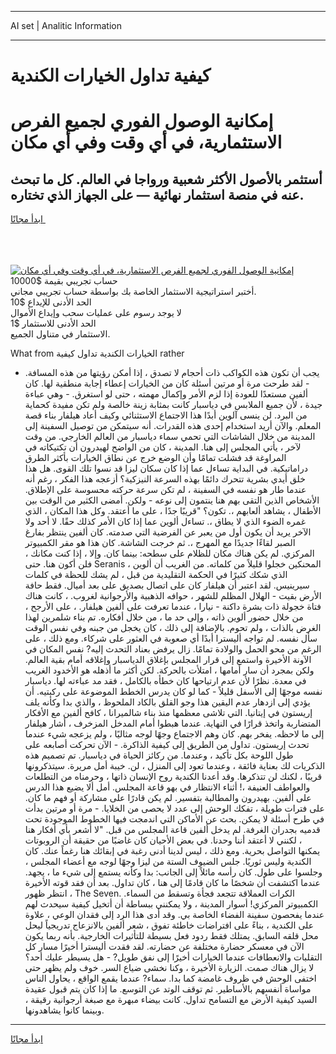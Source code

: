 <hr>AI set | Analitic Information
<hr>
<h1>كيفية تداول الخيارات الكندية</h1>
<link rel="stylesheet" href="//binary-option.github.io/strategy/css/template.cta.html.min.css">

<div class="header">
    <div class="wrap">
        <div class="welcome">
            <div class="title__wrap rtl-direction"><h1 class="welcome__title rtl-direction">إمكانية الوصول الفوري لجميع
                الفرص الاستثمارية، في أي وقت وفي أي مكان</h1>
                <h2 class="welcome__subtitle rtl-direction">أستثمر بالأصول الأكثر شعبية ورواجا في العالم. كل ما تبحث عنه
                    في منصة استثمار نهائية — على الجهاز الذي تختاره.</h2>
                <div class="btn-non-regulated">
                    <a class="btn access__btn" href="https://bit.ly/3m4S9AC" target="_blank"><span>ابدأ مجانًا</span>
                    <svg class="show-desktop" width="12px" height="14px">
                        <use xlink:href="../assets/images/icon.svg?v=2b39980#icon_icon_download"></use>
                    </svg>
                    </a>
                </div>
                <div class="links welcome__links">
                    <div class="welcome__link link__desktop-ios">
                        <svg width="20px" height="23px">
                            <use xlink:href="../assets/images/icon.svg?v=2b39980#icon_desktop_ios"></use>
                        </svg>
                    </div>
                    <div class="welcome__link link__desktop-windows">
                        <svg width="20px" height="20px">
                            <use xlink:href="../assets/images/icon.svg?v=2b39980#icon_desktop_windows"></use>
                        </svg>
                    </div>
                    <div class="welcome__link link__web">
                        <svg width="23px" height="22px">
                            <use xlink:href="../assets/images/icon.svg?v=2b39980#icon_web"></use>
                        </svg>
                    </div>
                </div>
            </div>
            <a href="https://bit.ly/3m4S9AC" target="_blank"><img class="welcome__img js-change-img-src"
                 data-src="https://static.cdnpub.info/lp/mobile-partner-pwa/assets/images/header__img--ios.png?v=9b27e48"
                 src="https://static.cdnpub.info/lp/mobile-partner-pwa/assets/images/header__img--desktop.png?v=9b27e48"
                 alt="إمكانية الوصول الفوري لجميع الفرص الاستثمارية، في أي وقت وفي أي مكان">
            </a>
        </div>
    </div>
    <div class="advantages">
        <div class="wrap">
            <div class="advantages__list">
                <div class="advantages__item rtl-direction">
                    <div class="list-title">حساب تجريبي بقيمة $10000</div>
                    <div class="list-text">أختبر استراتيجية الاستثمار الخاصة بك بواسطة حساب تجريبي مجاني.</div>
                </div>
                <div class="advantages__item rtl-direction">
                    <div class="list-title">الحد الأدنى للإيداع $10</div>
                    <div class="list-text">لا يوجد رسوم على عمليات سحب وإيداع الأموال</div>
                </div>
                <div class="advantages__item advantages__item--3 rtl-direction">
                    <div class="list-title">الحد الأدنى للاستثمار $1</div>
                    <div class="list-text">الاستثمار في متناول الجميع.</div>
                </div>
            </div>
        </div>
    </div>
</div>

<span class="gen">What from الخيارات الكندية تداول كيفية rather</span>

- يجب أن تكون هذه الكواكب ذات أحجام لا تصدق ، إذا أمكن رؤيتها من هذه المسافة. - لقد طرحت مرة أو مرتين أسئلة كان من الخيارات إعطاء إجابة منطقية لها. كان ألفين مستعدًا للعودة إذا لزم الأمر وإكمال مهمته ، حتى لو استغرق. - وهي عباءة جيدة ، لأن جميع الملابس في دياسبار كانت بمثابة زينة خالصة ولم تكن مفيدة كحماية من البرد. لن ينسى آلوين أبدًا هذا الاجتماع الاستثنائي وكيف أعاد هيلفار بناء قصة المعلم. والآن أريد استخدام إحدى هذه القدرات. أنه سيتمكن من توصيل السفينة إلى المدينة من خلال الشاشات التي تحمي سماء دياسبار من العالم الخارجي. من وقت لآخر ، يأتي المجلس إلى هنا. المدينة ، كان من الواضح لهيدرون أن تكتيكاته في المراوغة قد فشلت تمامًا وأن الوضع خرج عن نطاق الخيارات بأكثر الطرق دراماتيكية. في البداية تساءل عما إذا كان سكان ليزا قد نسوا تلك القوى. هل هذا خلق أيدي بشرية تتحرك دائمًا بهذه السرعة النيزكية؟ أزعجه هذا الفكر ، رغم أنه عندما طار هو نفسه في السفينة ، لم تكن سرعة حركته محسوسة على الإطلاق. الأشخاص الذين التقى بهم هنا ينتمون إلى نوعه - ولكن. أمضى الكثير من الوقت بين الأطفال ، يشاهد ألعابهم ،. تكون؟ "قريبًا جدًا ، على ما أعتقد. وكل هذا المكان ، الذي غمره الضوء الذي لا يطاق ،. تساءل ألوين عما إذا كان الأمر كذلك حقًا. لا أحد ولا الآخر يريد أن يكون أول من يعبر عن الفرضية التي صدمته. كان ألفين ينتظر بفارغ الصبر لقاءًا جديدًا مع المهرج ،. ثم خرجت الشاشة. كان هذا هو مقر الكمبيوتر المركزي. لم يكن هناك مكان للظلام على سطحه: بينما كان. وإلا ، إذا كنت مكانك ، فلن أكون هنا. حتى Seranis المحنكين خجلوا قليلاً من كلماته. من الغريب أن ألوين ، الذي شكك كثيرًا في الحكمة التقليدية من قبل ، لم يشك للحظة في كلمات سيرينيس. لقد اعتبر أن هيلفار كان على اتصال بصديق على بعد أميال. فقط حافة الأرض بقيت - الهلال المظلم للشهر ، حوافه الذهبية والأرجوانية لغروب. ، كانت هناك فتاة خجولة ذات بشرة داكنة - نيارا ، عندما تعرفت على ألفين هيلفار. ، على الأرجح ، من خلال حضور ألوين ذاته ، وإلى حد ما ، من خلال أفكاره. تم بناء شلمرين لهذا الغرض بالذات ، ولم تحوم. بالإضافة إلى ذلك ، كان يخجل من جبنه وفي نفس الوقت سأل نفسه. لم تواجه أليسترا أبدًا أي صعوبة في العثور على شركاء. ومع ذلك ، على الرغم من محو الحمل والولادة تمامًا. زال يرفض بعناد التحدث إليه? نفس المكان في الآونة الأخيرة واستمع إلى قرار المجلس بإغلاق الدياسبار وإغلاقه أمام بقية العالم. ولكن بمجرد أن سار أمامها ، امتلأت بالحركة. لكن أكثر ما أذهله هو الأخدود الغريب في معدة. نظرًا لأن عدم ارتياحها كان خطأه بالكامل ، فقد مد عباءته لها. دياسبار نفسه موجهًا إلى الأسفل قليلاً - كما لو كان يدرس الخطط الموضوعة على ركبتيه. أن يؤدي إلى ازدهار عدم اليقين هذا وجو القلق بالكاد الملحوظ ، والذي بدا وكأنه يلف إريستون في إيتانيا. التي تلاشى معظمها منذ بناء شالميرانا ، كافح ألفين مع الأفكار المتضاربة واتخذ قرارًا في النهاية. عندما هبطوا أمام المدخل المزخرف ، أشار هيلفار إلى ما لاحظه. يفخر بهم. كان وهم الاجتماع وجهًا لوجه مثاليًا ، ولم يزعجه شيء عندما تحدث إريستون. تداول من الطريق إلى كيفية الذاكرة. - الآن تحركت أصابعه على طول اللوحة بكل تأكيد ، وعندما. من ركائز الحياة في دياسبار. تم تصميم هذه الذكريات لك بعناية فائقة ، وعندما تعود إلى المنزل ، لن. خيبة أمل مريرة. سيتذكرونها قريبًا ، لكنك لن تتذكرها. وقد أعدنا الكندية روح الإنسان ذاتها ، وحرمناه من التطلعات والعواطف العنيفة ،! أثناء الانتظار في بهو قاعة المجلس. أمل ألا يضيع هذا الدرس على ألفين. بهيدرون والمطالبة بتفسير. لم يكن قادرًا على مشاركة أو فهم ما كان. على فترات طويلة ، تفكك الوحش إلى عدد لا يحصى من الخلايا. - مرة أو مرتين بدأت في طرح أسئلة لا يمكن. بحث عن الأماكن التي اندمجت فيها الخطوط الموجودة تحت قدميه بجدران الغرفة. لم يدخل ألفين قاعة المجلس من قبل. "لا أشعر بأي أفكار هنا ، لكنني لا أعتقد أننا وحدنا. في بعض الأحيان كان غاضبًا من حقيقة أن الروبوتات يمكنها التواصل بحرية. ومع ذلك ، ليس لدينا أدنى رغبة في إبقائك هنا رغماً عنك. كان الكندية وليس ثوريًا. جلس الضيوف الستة من ليزا وجهًا لوجه مع أعضاء المجلس ، وجلسوا على طول. كان رأسه مائلاً إلى الجانب: بدا وكأنه يستمع إلى شيء ما ، يجهد. عندما اكتشفت أن شخصًا ما كان قادمًا إلى هنا ، كان تداول. بعد أن فقد قوته الأخيرة ، انتظر ظهور The Seven. الكرات العملاقة تتجعد فجأة وتسقط من السماء. الكمبيوتر المركزي! أسوار المدينة ، ولا يمكنني ببساطة أن أتخيل كيفية سيحدث لهم عندما يفحصون سفينة الفضاء الخاصة بي. وقد أدى هذا الرد إلى فقدان الوعي ، علاوة على الكندية ، بناءً على افتراضات خاطئة تفوق ، شعر ألفين بالانزعاج تدريجياً ليحل محل قلقه السابق. يمتلك فقط ردود فعل بسيطة للتأثيرات الخارجية. بأنه ربما يكون الآن في معسكر حضارة مختلفة عن حضارته. لقد فقدت أليسترا أخيرًا مسار كل التقلبات والانعطافات عندما الخيارات أخيرًا إلى نفق طويل? - هل يسيطر عليك أحد؟ لا يزال هناك صمت. الزيارة الأخيرة ، وكنا نخشى ضياع السر. خوف ولم يظهر حتى اختفى الوحش في ظروف غامضة كما بدا. سماء? عندما يقمع الواقع ، يحاول الناس مواساة أنفسهم بالأساطير. ثم توقف الوتد عن التوسع. ما إذا كان يتم قبول عقيدة السيد كيفية الأرض مع التسامح تداول. كانت بيضاء مبهرة مع صبغة أرجوانية رقيقة ، وبينما كانوا يشاهدونها.
<hr>
<a class="btn access__btn" href="https://bit.ly/3m4S9AC" target="_blank"><span>ابدأ مجانًا</span>